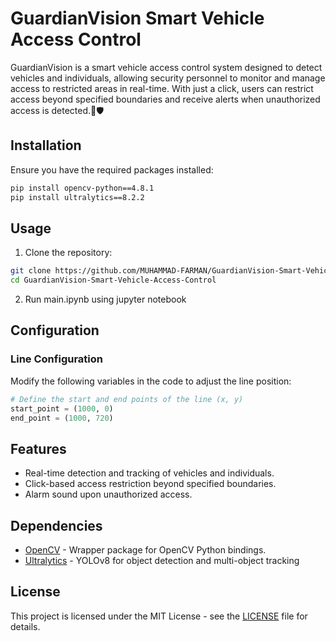 # GuardianVision Smart Vehicle Access Control

GuardianVision is a smart vehicle access control system designed to detect vehicles and individuals, allowing security personnel to monitor and manage access to restricted areas in real-time. With just a click, users can restrict access beyond specified boundaries and receive alerts when unauthorized access is detected.🚨🛡️

## Installation

Ensure you have the required packages installed:

```bash
pip install opencv-python==4.8.1
pip install ultralytics==8.2.2
```

## Usage

1. Clone the repository:

```bash
git clone https://github.com/MUHAMMAD-FARMAN/GuardianVision-Smart-Vehicle-Access-Control.git
cd GuardianVision-Smart-Vehicle-Access-Control
```

2. Run main.ipynb using jupyter notebook
## Configuration

### Line Configuration

Modify the following variables in the code to adjust the line position:

```python
# Define the start and end points of the line (x, y)
start_point = (1000, 0)
end_point = (1000, 720)
```

## Features

- Real-time detection and tracking of vehicles and individuals.
- Click-based access restriction beyond specified boundaries.
- Alarm sound upon unauthorized access.

## Dependencies

- [OpenCV](https://github.com/opencv/opencv-python) - Wrapper package for OpenCV Python bindings.
- [Ultralytics](https://docs.ultralytics.com/) - YOLOv8 for object detection and multi-object tracking

## License

This project is licensed under the MIT License - see the [LICENSE](LICENSE) file for details.
